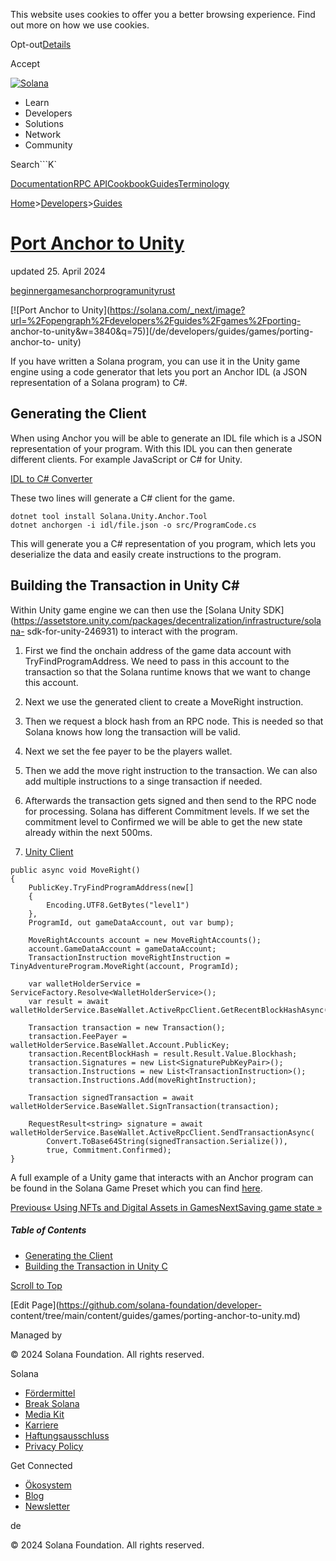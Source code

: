 This website uses cookies to offer you a better browsing experience. Find out
more on how we use cookies.

Opt-out[Details](/de/privacy-policy#collection-of-information)

Accept

[![Solana](/_next/static/media/logotype-dark.f79d530d.svg)](/de)

  * Learn
  * Developers
  * Solutions
  * Network
  * Community

Search```K`

[Documentation](/de/docs)[RPC
API](/de/docs/rpc)[Cookbook](/de/developers/cookbook)[Guides](/de/developers/guides)[Terminology](/de/docs/terminology)

[Home](/de)>[Developers](/de/developers)>[Guides](/de/developers/guides)

# [Port Anchor to Unity](/de/developers/guides/games/porting-anchor-to-unity)

updated 25\. April 2024

[beginner](/de/developers/guides?difficulty=beginner)[games](/de/developers/guides?tags=games)[anchor](/de/developers/guides?tags=anchor)[program](/de/developers/guides?tags=program)[unity](/de/developers/guides?tags=unity)[rust](/de/developers/guides?tags=rust)

[![Port Anchor to
Unity](https://solana.com/_next/image?url=%2Fopengraph%2Fdevelopers%2Fguides%2Fgames%2Fporting-
anchor-to-unity&w=3840&q=75)](/de/developers/guides/games/porting-anchor-to-
unity)

If you have written a Solana program, you can use it in the Unity game engine
using a code generator that lets you port an Anchor IDL (a JSON representation
of a Solana program) to C#.

## Generating the Client #

When using Anchor you will be able to generate an IDL file which is a JSON
representation of your program. With this IDL you can then generate different
clients. For example JavaScript or C# for Unity.

[IDL to C# Converter](https://github.com/magicblock-labs/Solana.Unity.Anchor)

These two lines will generate a C# client for the game.

    
    
    dotnet tool install Solana.Unity.Anchor.Tool
    dotnet anchorgen -i idl/file.json -o src/ProgramCode.cs

This will generate you a C# representation of you program, which lets you
deserialize the data and easily create instructions to the program.

## Building the Transaction in Unity C# #

Within Unity game engine we can then use the [Solana Unity
SDK](https://assetstore.unity.com/packages/decentralization/infrastructure/solana-
sdk-for-unity-246931) to interact with the program.

  1. First we find the onchain address of the game data account with TryFindProgramAddress. We need to pass in this account to the transaction so that the Solana runtime knows that we want to change this account.

  2. Next we use the generated client to create a MoveRight instruction.

  3. Then we request a block hash from an RPC node. This is needed so that Solana knows how long the transaction will be valid.

  4. Next we set the fee payer to be the players wallet.

  5. Then we add the move right instruction to the transaction. We can also add multiple instructions to a singe transaction if needed.

  6. Afterwards the transaction gets signed and then send to the RPC node for processing. Solana has different Commitment levels. If we set the commitment level to Confirmed we will be able to get the new state already within the next 500ms.

  7. [Unity Client](https://github.com/solana-developers/solana-game-examples/tree/main/seven-seas/unity/Assets/SolPlay/Examples/TinyAdventure)

    
    
    public async void MoveRight()
    {
        PublicKey.TryFindProgramAddress(new[]
        {
            Encoding.UTF8.GetBytes("level1")
        },
        ProgramId, out gameDataAccount, out var bump);
     
        MoveRightAccounts account = new MoveRightAccounts();
        account.GameDataAccount = gameDataAccount;
        TransactionInstruction moveRightInstruction = TinyAdventureProgram.MoveRight(account, ProgramId);
     
        var walletHolderService = ServiceFactory.Resolve<WalletHolderService>();
        var result = await walletHolderService.BaseWallet.ActiveRpcClient.GetRecentBlockHashAsync(Commitment.Confirmed);
     
        Transaction transaction = new Transaction();
        transaction.FeePayer = walletHolderService.BaseWallet.Account.PublicKey;
        transaction.RecentBlockHash = result.Result.Value.Blockhash;
        transaction.Signatures = new List<SignaturePubKeyPair>();
        transaction.Instructions = new List<TransactionInstruction>();
        transaction.Instructions.Add(moveRightInstruction);
     
        Transaction signedTransaction = await walletHolderService.BaseWallet.SignTransaction(transaction);
     
        RequestResult<string> signature = await walletHolderService.BaseWallet.ActiveRpcClient.SendTransactionAsync(
            Convert.ToBase64String(signedTransaction.Serialize()),
            true, Commitment.Confirmed);
    }

A full example of a Unity game that interacts with an Anchor program can be
found in the Solana Game Preset which you can find
[here](/de/developers/guides/games/game-examples).

[Previous« Using NFTs and Digital Assets in
Games](/de/developers/guides/games/nfts-in-games)[NextSaving game state
»](/de/developers/guides/games/saving-game-state)

##### Table of Contents

  * [Generating the Client](/de/developers/guides/games/porting-anchor-to-unity#generating-the-client)
  * [Building the Transaction in Unity C](/de/developers/guides/games/porting-anchor-to-unity#building-the-transaction-in-unity-c)

[Scroll to Top](/de/developers/guides/games/porting-anchor-to-unity#)

[Edit Page](https://github.com/solana-foundation/developer-
content/tree/main/content/guides/games/porting-anchor-to-unity.md)

Managed by

[](/de)

[](/youtube)[](/twitter)[](/discord)[](/reddit)[](/github)[](/telegram)

© 2024 Solana Foundation. All rights reserved.

Solana

  * [Fördermittel](https://solana.org/grants)
  * [Break Solana](https://break.solana.com/)
  * [Media Kit](/de/branding)
  * [Karriere](https://jobs.solana.com/)
  * [Haftungsausschluss](/de/tos)
  * [Privacy Policy](/de/privacy-policy)

Get Connected

  * [Ökosystem](/de/ecosystem)
  * [Blog](/de/news)
  * [Newsletter](/de/newsletter)

de

© 2024 Solana Foundation. All rights reserved.

